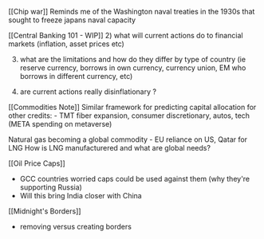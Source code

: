 
[[Chip war]]
Reminds me of the Washington naval treaties in the 1930s that sought to freeze japans naval capacity

[[Central Banking 101 - WIP]]
2) what will current actions do to financial markets (inflation, asset prices etc)

3) what are the limitations and how do they differ by type of country (ie reserve currency, borrows in own currency, currency union, EM who borrows in different currency, etc)

4) are current actions really disinflationary ?

[[Commodities Note]]
Similar framework for predicting capital allocation for other credits:
	- TMT fiber expansion, consumer discretionary, autos, tech (META spending on metaverse)

Natural gas becoming a global commodity
	- EU reliance on US, Qatar for LNG
How is LNG manufacturered and what are global needs?


[[Oil Price Caps]]
- GCC countries worried caps could be used against them (why they're supporting Russia)
- Will this bring India closer with China

[[Midnight's Borders]]
- removing versus creating borders